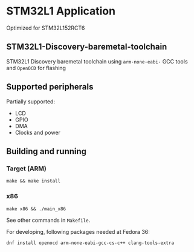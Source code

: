 # STM32L1 Application

Optimized for STM32L152RCT6

## STM32L1-Discovery-baremetal-toolchain
STM32L1 Discovery baremetal toolchain using `arm-none-eabi-` GCC tools and `OpenOCD` for flashing

## Supported peripherals
Partially supported:
- LCD
- GPIO
- DMA
- Clocks and power

## Building and running
### Target (ARM)
```
make && make install
```
### x86
```
make x86 && ./main_x86
```
See other commands in `Makefile`.

For developing, following packages needed at Fedora 36:
```
dnf install openocd arm-none-eabi-gcc-cs-c++ clang-tools-extra
```

